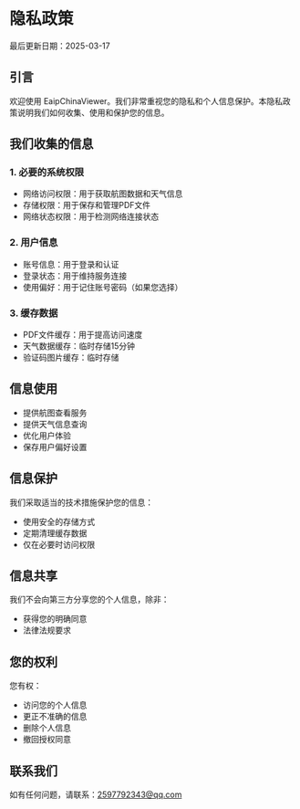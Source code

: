 # 隐私政策

最后更新日期：2025-03-17

## 引言
欢迎使用 EaipChinaViewer。我们非常重视您的隐私和个人信息保护。本隐私政策说明我们如何收集、使用和保护您的信息。

## 我们收集的信息

### 1. 必要的系统权限
- 网络访问权限：用于获取航图数据和天气信息
- 存储权限：用于保存和管理PDF文件
- 网络状态权限：用于检测网络连接状态

### 2. 用户信息
- 账号信息：用于登录和认证
- 登录状态：用于维持服务连接
- 使用偏好：用于记住账号密码（如果您选择）

### 3. 缓存数据
- PDF文件缓存：用于提高访问速度
- 天气数据缓存：临时存储15分钟
- 验证码图片缓存：临时存储

## 信息使用
- 提供航图查看服务
- 提供天气信息查询
- 优化用户体验
- 保存用户偏好设置

## 信息保护
我们采取适当的技术措施保护您的信息：
- 使用安全的存储方式
- 定期清理缓存数据
- 仅在必要时访问权限

## 信息共享
我们不会向第三方分享您的个人信息，除非：
- 获得您的明确同意
- 法律法规要求

## 您的权利
您有权：
- 访问您的个人信息
- 更正不准确的信息
- 删除个人信息
- 撤回授权同意

## 联系我们
如有任何问题，请联系：2597792343@qq.com
